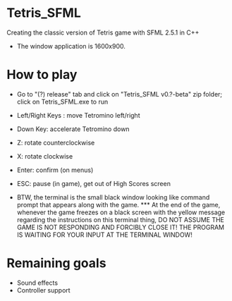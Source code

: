 # Tetris_SFML
Creating the classic version of Tetris game with SFML 2.5.1 in C++
- The window application is 1600x900.

# How to play
- Go to "(?) release" tab and click on "Tetris_SFML v0.?-beta" zip folder; click on Tetris_SFML.exe to run
- Left/Right Keys : move Tetromino left/right
- Down Key: accelerate Tetromino down
- Z: rotate counterclockwise
- X: rotate clockwise
- Enter: confirm (on menus)
- ESC: pause (in game), get out of High Scores screen

- BTW, the terminal is the small black window looking like command prompt that appears along with the game.
*** At the end of the game, whenever the game freezes on a black screen with the yellow message regarding the instructions on this terminal thing, DO NOT ASSUME THE GAME IS NOT RESPONDING AND FORCIBLY CLOSE IT! THE PROGRAM IS WAITING FOR YOUR INPUT AT THE TERMINAL WINDOW!

# Remaining goals
- Sound effects
- Controller support
